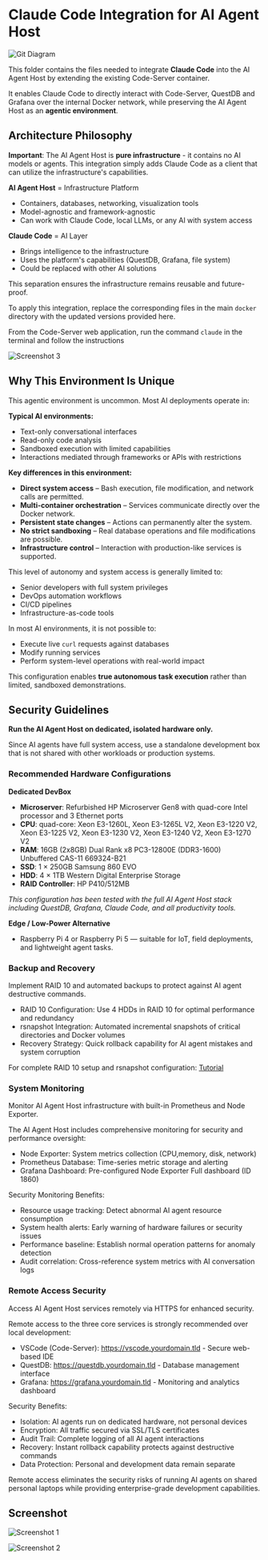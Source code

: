 
# Claude Code Integration for AI Agent Host


![Git Diagram](./gitdiagram.png)




This folder contains the files needed to integrate **Claude Code** into the AI Agent Host by extending the existing Code-Server container.  

It enables Claude Code to directly interact with Code-Server, QuestDB and Grafana over the internal Docker network, while preserving the AI Agent Host as an **agentic environment**.

## Architecture Philosophy

**Important**: The AI Agent Host is **pure infrastructure** - it contains no AI models or agents. This integration simply adds Claude Code as a client that can utilize the infrastructure's capabilities.

**AI Agent Host** = Infrastructure Platform
- Containers, databases, networking, visualization tools
- Model-agnostic and framework-agnostic
- Can work with Claude Code, local LLMs, or any AI with system access

**Claude Code** = AI Layer  
- Brings intelligence to the infrastructure
- Uses the platform's capabilities (QuestDB, Grafana, file system)
- Could be replaced with other AI solutions

This separation ensures the infrastructure remains reusable and future-proof.




To apply this integration, replace the corresponding files in the main `docker` directory with the updated versions provided here.

From the  Code-Server web application, run the command `claude` in the terminal and follow the instructions

![Screenshot 3](./screenshot_3.png)


## Why This Environment Is Unique

This agentic environment is uncommon. Most AI deployments operate in:

**Typical AI environments:**
- Text-only conversational interfaces
- Read-only code analysis
- Sandboxed execution with limited capabilities
- Interactions mediated through frameworks or APIs with restrictions

**Key differences in this environment:**
- **Direct system access** – Bash execution, file modification, and network calls are permitted.
- **Multi-container orchestration** – Services communicate directly over the Docker network.
- **Persistent state changes** – Actions can permanently alter the system.
- **No strict sandboxing** – Real database operations and file modifications are possible.
- **Infrastructure control** – Interaction with production-like services is supported.

This level of autonomy and system access is generally limited to:
- Senior developers with full system privileges
- DevOps automation workflows
- CI/CD pipelines
- Infrastructure-as-code tools

In most AI environments, it is not possible to:
- Execute live `curl` requests against databases
- Modify running services
- Perform system-level operations with real-world impact

This configuration enables **true autonomous task execution** rather than limited, sandboxed demonstrations.


## Security Guidelines

**Run the AI Agent Host on dedicated, isolated hardware only.**

Since AI agents have full system access, use a standalone development box that is not shared with other workloads or production systems.

### Recommended Hardware Configurations

**Dedicated DevBox**
- **Microserver**: Refurbished HP Microserver Gen8 with quad-core Intel processor and 3 Ethernet ports  
- **CPU**: quad-core: Xeon E3-1260L, Xeon E3-1265L V2, Xeon E3-1220 V2, Xeon E3-1225 V2, Xeon E3-1230 V2, Xeon E3-1240 V2, Xeon E3-1270 V2  
- **RAM**: 16GB (2x8GB) Dual Rank x8 PC3-12800E (DDR3-1600) Unbuffered CAS-11 669324-B21  
- **SSD**: 1 × 250GB Samsung 860 EVO  
- **HDD**: 4 × 1TB Western Digital Enterprise Storage  
- **RAID Controller**: HP P410/512MB  


*This configuration has been tested with the full AI Agent Host stack including QuestDB, Grafana, Claude Code, and all productivity tools.*  

**Edge / Low-Power Alternative**
- Raspberry Pi 4 or Raspberry Pi 5 — suitable for IoT, field deployments, and lightweight agent tasks.


 ### Backup and Recovery

Implement RAID 10 and automated backups to protect against AI agent destructive commands.

  - RAID 10 Configuration: Use 4 HDDs in RAID 10 for optimal performance and redundancy
  - rsnapshot Integration: Automated incremental snapshots of critical directories and Docker volumes
  - Recovery Strategy: Quick rollback capability for AI agent mistakes and system corruption

  For complete RAID 10 setup and rsnapshot configuration: [Tutorial](https://github.com/quantiota/AI-Agent-Farm/tree/master/doc/it-admin/backup)

  ### System Monitoring

  Monitor AI Agent Host infrastructure with built-in Prometheus and Node Exporter.

  The AI Agent Host includes comprehensive monitoring for security and performance oversight:

  - Node Exporter: System metrics collection (CPU,memory, disk, network)
  - Prometheus Database: Time-series metric storage and alerting
  - Grafana Dashboard: Pre-configured Node Exporter Full dashboard (ID 1860)

  Security Monitoring Benefits:
  - Resource usage tracking: Detect abnormal AI agent resource consumption
  - System health alerts: Early warning of hardware failures or security issues
  - Performance baseline: Establish normal operation patterns for anomaly detection
  - Audit correlation: Cross-reference system metrics with AI conversation logs


### Remote Access Security

  Access AI Agent Host services remotely via HTTPS for enhanced security.

  Remote access to the three core services is strongly recommended over local development:

  - VSCode (Code-Server): https://vscode.yourdomain.tld - Secure web-based IDE
  - QuestDB: https://questdb.yourdomain.tld - Database management interface
  - Grafana: https://grafana.yourdomain.tld - Monitoring and analytics dashboard

  Security Benefits:

  - Isolation: AI agents run on dedicated hardware, not personal devices
  - Encryption: All traffic secured via SSL/TLS certificates
  - Audit Trail: Complete logging of all AI agent interactions
  - Recovery: Instant rollback capability protects against destructive commands
  - Data Protection: Personal and development data remain separate

  Remote access eliminates the security risks of running AI agents on shared personal laptops while
   providing enterprise-grade development capabilities.




## Screenshot


 ![Screenshot 1](./screenshot_1.png)

 ![Screenshot 2](./screenshot_2.png)